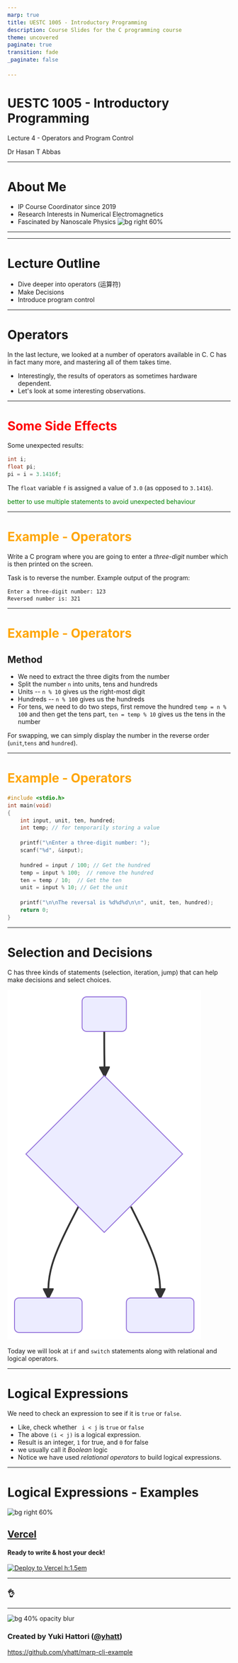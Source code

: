 ```yaml
---
marp: true
title: UESTC 1005 - Introductory Programming
description: Course Slides for the C programming course
theme: uncovered
paginate: true
transition: fade
_paginate: false

---
```


<!-- _header: ![h:3em](http://www.gla.ac.uk/t4/visualidentity/files/downloads/University%20marque/UofG_keyline_boxed_marque%20(Digital_(RGB_72dpi)).jpg) -->

# UESTC 1005 - Introductory Programming

Lecture 4 - Operators and Program Control

Dr Hasan T Abbas

<!-- <style scoped>a { color: #eee; }</style> -->

<!-- This is presenter note. You can write down notes through HTML comment. -->

---

# About Me

- IP Course Coordinator since 2019
- Research Interests in Numerical Electromagnetics
- Fascinated by Nanoscale Physics
![bg right 60%](https://www.gla.ac.uk/media/Media_701142_smxx.jpg)

---

<!-- _backgroundColor: "#FFF" -->
<!-- _color: "#093867" -->


---

# Lecture Outline

- Dive deeper into operators (运算符)
- Make Decisions
- Introduce program control

---

# Operators

In the last lecture, we looked at a number of operators available in C. 
C has in fact many more, and mastering all of them takes time. 

- Interestingly, the results of operators as sometimes hardware dependent.
- Let's look at some interesting observations.

---

# <span style="color:red">Some Side Effects</span>

Some unexpected results:

```C
int i;
float pi;
pi = i = 3.1416f;
```

The `float` variable `f` is assigned a value of `3.0` (as opposed to `3.1416`).

<span style="color:green">better to use multiple statements to avoid unexpected behaviour</span>

---

# <span style="color:orange">Example - Operators</span>


Write a C program where you are going to enter a *three-digit* number which is then printed on the screen.

Task is to reverse the number. Example output of the program:

```
Enter a three-digit number: 123
Reversed number is: 321
```
----

# <span style="color:orange">Example - Operators</span>

## Method
- We need to extract the three digits from the number
- Split the number `n` into units, tens and hundreds
- Units -- `n % 10` gives us the right-most digit
- Hundreds -- `n % 100` gives us the hundreds
- For tens, we need to do two steps, first remove the hundred `temp = n % 100` and then get the tens part, `ten = temp % 10` gives us the tens in the number

For swapping, we can simply display the number in the reverse order (`unit`,`tens` and `hundred`).

---


# <span style="color:orange">Example - Operators</span>

```C 
#include <stdio.h>
int main(void)
{
    int input, unit, ten, hundred;
    int temp; // for temporarily storing a value

    printf("\nEnter a three-digit number: ");
    scanf("%d", &input);

    hundred = input / 100; // Get the hundred
    temp = input % 100;  // remove the hundred
    ten = temp / 10;  // Get the ten
    unit = input % 10; // Get the unit

    printf("\n\nThe reversal is %d%d%d\n\n", unit, ten, hundred);
    return 0;
}
```
---

# Selection and Decisions

C has three kinds of statements (selection, iteration, jump) that can help make decisions and select choices.

![bg right 60%](assets/flowchart.svg)

Today we will look at `if` and `switch` statements along with relational and logical operators.

---

# Logical Expressions

We need to check an expression to see if it is `true` or `false`. 

- Like, check whether ` i < j` is `true` or `false`
- The above `(i < j)` is a logical expression. 
- Result is an integer, `1` for true, and `0` for false
- we usually call it *Boolean* logic
- Notice we have used *relational operators* to build logical expressions.

---

# Logical Expressions - Examples




![bg right 60%](https://icongr.am/simple/zeit.svg)

## **[Vercel](https://vercel.com/)**

#### Ready to write & host your deck!

[![Deploy to Vercel h:1.5em](https://vercel.com/button)](https://vercel.com/import/project?template=https://github.com/yhatt/marp-cli-example)

---

### <!--fit--> :ok_hand:

---

![bg 40% opacity blur](https://avatars1.githubusercontent.com/u/3993388?v=4)

### Created by Yuki Hattori ([@yhatt](https://github.com/yhatt))

https://github.com/yhatt/marp-cli-example
